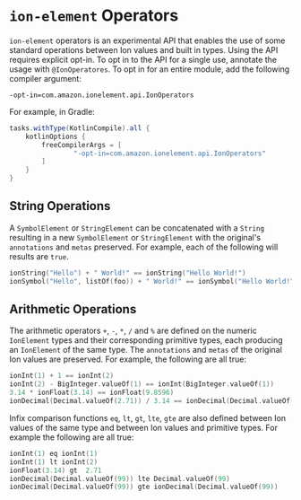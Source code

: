
# `ion-element` Operators

`ion-element` operators is an experimental API that enables the use of some standard operations between Ion values and 
built in types. Using the API requires explicit opt-in. To opt in to the API for a single use, annotate the usage with
`@IonOperatores`. To opt in for an entire module, add the following compiler argument:
```
-opt-in=com.amazon.ionelement.api.IonOperators
```
For example, in Gradle:
```groovy
tasks.withType(KotlinCompile).all {
    kotlinOptions {
        freeCompilerArgs = [
                "-opt-in=com.amazon.ionelement.api.IonOperators"
        ]
    }
}
```

## String Operations
A `SymbolElement` or `StringElement` can be concatenated with a `String` resulting in a new `SymbolElement` or 
`StringElement` with the original's `annotations` and `metas` preserved. For example, each of the following will results
are `true`.
```kotlin
ionString("Hello") + " World!" == ionString("Hello World!")
ionSymbol("Hello", listOf(foo)) + " World!" == ionSymbol("Hello World!", listOf("foo"))
```

## Arithmetic Operations
The arithmetic operators `+`, `-`, `*`, `/` and `%` are defined on the numeric `IonElement` types and their corresponding 
primitive types, each producing an `IonElement` of the same type. The `annotations` and `metas` of the original Ion values
are preserved. For example, the following are all true:
```kotlin
ionInt(1) + 1 == ionInt(2)
ionInt(2) - BigInteger.valueOf(1) == ionInt(BigInteger.valueOf(1))
3.14 * ionFloat(3.14) == ionFloat(9.8596)
ionDecimal(Decimal.valueOf(2.71)) / 3.14 == ionDecimal(Decimal.valueOf(2.71 / 3.14))
``` 

Infix comparison functions `eq`, `lt`, `gt`, `lte`, `gte` are also defined between Ion values of the same type and 
between Ion values and primitive types. For example the following are all true:
```kotlin
ionInt(1) eq ionInt(1)
ionInt(1) lt ionInt(2)
ionFloat(3.14) gt  2.71
ionDecimal(Decimal.valueOf(99)) lte Decimal.valueOf(99)
ionDecimal(Decimal.valueOf(99)) gte ionDecimal(Decimal.valueOf(99))
```
